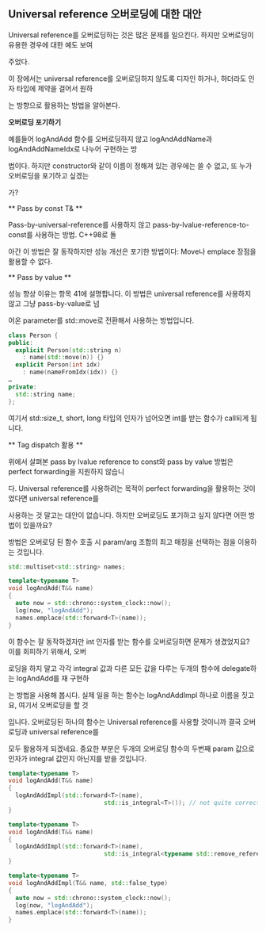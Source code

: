 Universal reference 오버로딩에 대한 대안
--

Universal reference를 오버로딩하는 것은 많은 문제를 일으킨다. 하지만 오버로딩이 유용한 경우에 대한 예도 보여

주었다.

이 장에서는 universal reference를 오버로딩하지 않도록 디자인 하거나, 하더라도 인자 타입에 제약을 걸어서 원하

는 방향으로 활용하는 방법을 알아본다.

**오버로딩 포기하기**

예를들어 logAndAdd 함수를 오버로딩하지 않고 logAndAddName과 logAndAddNameIdx로 나누어 구현하는 방

법이다. 하지만 constructor와 같이 이름이 정해져 있는 경우에는 쓸 수 없고, 또 누가 오버로딩을 포기하고 싶겠는

가?

** Pass by const T& **

Pass-by-universal-reference를 사용하지 않고 pass-by-lvalue-reference-to-const를 사용하는 방법. C++98로 돌

아간 이 방법은 잘 동작하지만 성능 개선은 포기한 방법이다: Move나 emplace 장점을 활용할 수 없다.

** Pass by value **

성능 향상 이유는 항목 41에 설명합니다. 이 방법은 universal reference를 사용하지 않고 그냥 pass-by-value로 넘

어온 parameter를 std::move로 전환해서 사용하는 방법입니다.

```c++
class Person {
public:
  explicit Person(std::string n)
    : name(std::move(n)) {}
  explicit Person(int idx)
    : name(nameFromIdx(idx)) {}
…
private:
  std::string name;
};
```

여기서 std::size_t, short, long 타입의 인자가 넘어오면 int를 받는 함수가 call되게 됩니다.

** Tag dispatch 활용 **

위에서 살펴본 pass by lvalue reference to const와 pass by value 방법은 perfect forwarding을 지원하지 않습니

다. Universal reference를 사용하려는 목적이 perfect forwarding을 활용하는 것이었다면 universal reference를 

사용하는 것 말고는 대안이 없습니다. 하지만 오버로딩도 포기하고 싶지 않다면 어떤 방법이 있을까요?

방법은 오버로딩 된 함수 호출 시 param/arg 조합의 최고 매칭을 선택하는 점을 이용하는 것입니다.

```c++
std::multiset<std::string> names;

template<typename T>
void logAndAdd(T&& name)
{
  auto now = std::chrono::system_clock::now();
  log(now, "logAndAdd");
  names.emplace(std::forward<T>(name));
}
```

이 함수는 잘 동작하겠자만 int 인자를 받는 함수를 오버로딩하면 문제가 생겼었지요? 이를 회피하기 위해서, 오버

로딩을 하지 말고 각각 integral 값과 다른 모든 값을 다루는 두개의 함수에 delegate하는 logAndAdd를 재 구현하

는 방법을 사용해 봅시다. 실제 일을 하는 함수는 logAndAddImpl 하나로 이름을 짓고요, 여기서 오버로딩을 할 것

입니다. 오버로딩된 하나의 함수는 Universal reference를 사용할 것이니까 결국 오버로딩과 universal reference를 

모두 활용하게 되겠네요. 중요한 부분은 두개의 오버로딩 함수의 두번째 param 값으로 인자가 integral 값인지 아닌지를 받을 것입니다.

```c++
template<typename T>
void logAndAdd(T&& name)
{
  logAndAddImpl(std::forward<T>(name),
                           std::is_integral<T>()); // not quite correct
}
```

```c++
template<typename T>
void logAndAdd(T&& name)
{
  logAndAddImpl(std::forward<T>(name),
                           std::is_integral<typename std::remove_reference<T>::type>());
}

template<typename T>
void logAndAddImpl(T&& name, std::false_type)
{
  auto now = std::chrono::system_clock::now();
  log(now, "logAndAdd");
  names.emplace(std::forward<T>(name));
}
```
